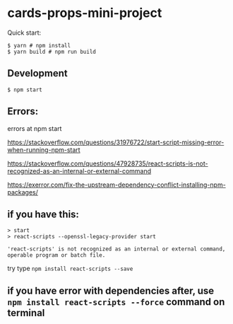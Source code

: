 # cards-props-mini-project
Quick start:

```
$ yarn # npm install
$ yarn build # npm run build
````

## Development
```
$ npm start
```
## Errors:

errors at npm start

https://stackoverflow.com/questions/31976722/start-script-missing-error-when-running-npm-start

https://stackoverflow.com/questions/47928735/react-scripts-is-not-recognized-as-an-internal-or-external-command

https://exerror.com/fix-the-upstream-dependency-conflict-installing-npm-packages/

## if you have this:
```
> start
> react-scripts --openssl-legacy-provider start

'react-scripts' is not recognized as an internal or external command,
operable program or batch file.
```
try type ``npm install react-scripts --save``

## if you have error with dependencies after, use `npm install react-scripts --force` command on terminal
